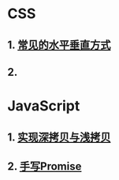 # CSS

## 1. [常见的水平垂直方式](./css/01-常见的水平垂直方式)

## 2. 

# JavaScript

## 1. [实现深拷贝与浅拷贝](./javascript/01-深拷贝与浅拷贝)

## 2. [手写Promise](./javascript/02-手写Promise)